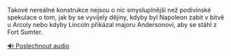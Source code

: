 
Takové nereálné konstrukce nejsou o nic smysluplnější než podivínské spekulace o tom, jak by se vyvíjely dějiny, kdyby byl Napoleon zabit v bitvě u Arcoly nebo kdyby Lincoln přikázal majoru Andersonovi, aby se stáhl z Fort Sumter.

[🔊 Poslechnout audio](/data/7-paragraphs/audio/chapter_72/para_012-Takov-nereln-konstrukce-nejsou-o-nic-smyslupln.mp3)
